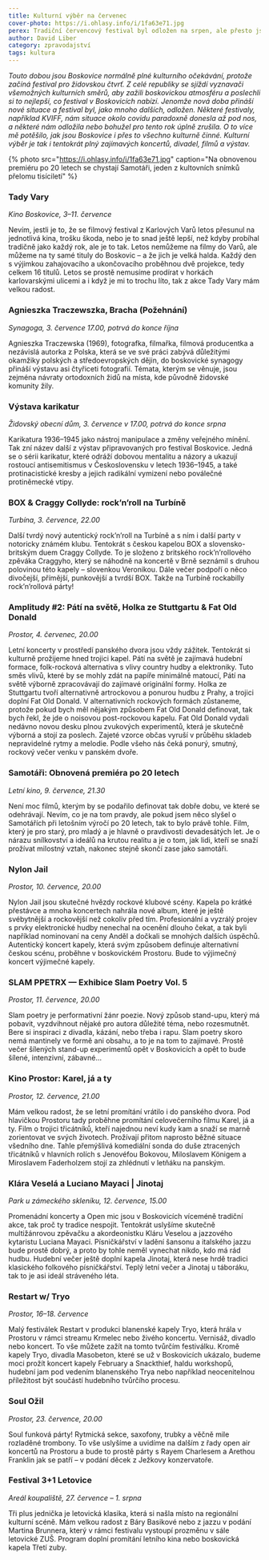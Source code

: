 ```yaml
---
title: Kulturní výběr na červenec
cover-photo: https://i.ohlasy.info/i/1fa63e71.jpg
perex: Tradiční červencový festival byl odložen na srpen, ale přesto jsou Boskovice kulturně činné a náš kulturní výběr je tak i tentokrát plný zajímavých koncertů, divadel, filmů a výstav.
author: David Liber
category: zpravodajství
tags: kultura
---
```


*Touto dobou jsou Boskovice normálně plné kulturního očekávání, protože začíná festival pro židovskou čtvrť. Z celé republiky se sjíždí vyznavači všemožných kulturních směrů, aby zažili boskovickou atmosféru a poslechli si to nejlepší, co festival v Boskovicích nabízí. Jenomže nová doba přináší nové situace a festival byl, jako mnoho dalších, odložen. Některé festivaly, například KVIFF, nám situace okolo covidu paradoxně donesla až pod nos, a některé nám odložila nebo bohužel pro tento rok úplně zrušila. O to více mě potěšilo, jak jsou Boskovice i přes to všechno kulturně činné. Kulturní výběr je tak i tentokrát plný zajímavých koncertů, divadel, filmů a výstav.*

{% photo src="https://i.ohlasy.info/i/1fa63e71.jpg" caption="Na obnovenou premiéru po 20 letech se chystají Samotáři, jeden z kultovních snímků přelomu tisíciletí" %}

### Tady Vary

*Kino Boskovice, 3–11. července*

Nevím, jestli je to, že se filmový festival z Karlových Varů letos přesunul na jednotlivá kina, trošku škoda, nebo je to snad ještě lepší, než kdyby probíhal tradičně jako každý rok, ale je to tak. Letos nemůžeme na filmy do Varů, ale můžeme na ty samé tituly do Boskovic – a že jich je velká halda. Každý den s výjimkou zahajovacího a ukončovacího proběhnou dvě projekce, tedy celkem 16 titulů. Letos se prostě nemusíme prodírat v horkách karlovarskými ulicemi a i když je mi to trochu líto, tak z akce Tady Vary mám velkou radost.

### Agnieszka Traczewszka, Bracha (Požehnání)

*Synagoga, 3. července 17.00, potrvá do konce října*

Agnieszka Traczewska (1969), fotografka, filmařka, filmová producentka a nezávislá autorka z Polska, která se ve své práci zabývá důležitými okamžiky polských a středoevropských dějin, do boskovické synagogy přináší výstavu asi čtyřiceti fotografií. Témata, kterým se věnuje, jsou zejména návraty ortodoxních židů na místa, kde původně židovské komunity žily.

### Výstava karikatur

*Židovský obecní dům, 3. července v 17.00, potrvá do konce srpna*

Karikatura 1936–1945 jako nástroj manipulace a změny veřejného mínění. Tak zní název další z výstav připravovaných pro festival Boskovice. Jedná se o sérii karikatur, které odráží dobovou mentalitu a názory a ukazují rostoucí antisemitismus v Československu v letech 1936–1945, a také protinacistické kresby a jejich radikální vymizení nebo poválečné protiněmecké vtipy.

### BOX & Craggy Collyde: rock’n’roll na Turbíně

*Turbína, 3. července, 22.00*

Další tvrdý nový autentický rock’n’roll na Turbíně a s ním i další party v notoricky známém klubu. Tentokrát s českou kapelou BOX a slovensko-britským duem Craggy Collyde. To je složeno z britského rock’n’rollového zpěváka Craggyho, který se náhodně na koncertě v Brně seznámil s druhou polovinou této kapely – slovenkou Veronikou. Dále večer podpoří o něco divočejší, přímější, punkovější a tvrdší BOX. Takže na Turbíně rockabilly rock’n’rollová párty!

### Amplitudy #2: Pátí na světě, Holka ze Stuttgartu & Fat Old Donald

*Prostor, 4. červenec, 20.00*

Letní koncerty v prostředí panského dvora jsou vždy zážitek. Tentokrát si kulturně prožijeme hned trojici kapel. Pátí na světě je zajímavá hudební formace, folk-rocková alternativa s vlivy country hudby a elektroniky. Tuto směs vlivů, které by se mohly zdát na papíře minimálně matoucí, Pátí na světě výborně zpracovávají do zajímavé originální formy. Holka ze Stuttgartu tvoří alternativně artrockovou a ponurou hudbu z Prahy, a trojici doplní Fat Old Donald. V alternativních rockových formách zůstaneme, protože pokud bych měl nějakým způsobem Fat Old Donald definovat, tak bych řekl, že jde o noisovou post-rockovou kapelu. Fat Old Donald vydali nedávno novou desku plnou zvukových experimentů, která je skutečně výborná a stojí za poslech. Zajeté vzorce občas vyruší v průběhu skladeb nepravidelné rytmy a melodie. Podle všeho nás čeká ponurý, smutný, rockový večer venku v panském dvoře.

### Samotáři: Obnovená premiéra po 20 letech 

*Letní kino, 9. července, 21.30*

Není moc filmů, kterým by se podařilo definovat tak dobře dobu, ve které se odehrávají. Nevím, co je na tom pravdy, ale pokud jsem něco slyšel o Samotářích při letošním výročí po 20 letech, tak to bylo právě tohle. Film, který je pro starý, pro mladý a je hlavně o pravdivosti devadesátých let. Je o nárazu snílkovství a ideálů na krutou realitu a je o tom, jak lidi, kteří se snaží prožívat milostný vztah, nakonec stejně skončí zase jako samotáři.

### Nylon Jail

*Prostor, 10. července, 20.00*

Nylon Jail jsou skutečné hvězdy rockové klubové scény. Kapela po krátké přestávce a mnoha koncertech nahrála nové album, které je ještě svébytnější a rockovější než cokoliv před tím. Profesionální a vyzrálý projev s prvky elektronické hudby nenechal na ocenění dlouho čekat, a tak byli například nominovaní na ceny Anděl a dočkali se mnohých dalších úspěchů. Autentický koncert kapely, která svým způsobem definuje alternativní českou scénu, proběhne v boskovickém Prostoru. Bude to výjimečný koncert výjimečné kapely.

### SLAM PPETRX — Exhibice Slam Poetry Vol. 5

*Prostor, 11. července, 20.00*

Slam poetry je performativní žánr poezie. Nový způsob stand-upu, který má pobavit, vyzdvihnout nějaké pro autora důležité téma, nebo rozesmutnět. Bere si inspiraci z divadla, kázání, nebo třeba i rapu. Slam poetry skoro nemá mantinely ve formě ani obsahu, a to je na tom to zajímavé. Prostě večer šílených stand-up experimentů opět v Boskovicích a opět to bude šílené, intenzivní, zábavné… 

### Kino Prostor: Karel, já a ty

*Prostor, 12. července, 21.00*

Mám velkou radost, že se letní promítání vrátilo i do panského dvora. Pod hlavičkou Prostoru tady proběhne promítání celovečerního filmu Karel, já a ty. Film o trojici třicátníků, kteří najednou neví kudy kam a snaží se marně zorientovat ve svých životech. Prožívají přitom naprosto běžné situace všedního dne. Tahle přemýšlivá komediální sonda do duše ztracených třicátníků v hlavních rolích s Jenovéfou Bokovou, Miloslavem Königem a Miroslavem Faderholzem stojí za zhlédnutí v letňáku na panským.

### Klára Veselá a Luciano Mayaci | Jinotaj

*Park u zámeckého skleníku, 12. července, 15.00*

Promenádní koncerty a Open mic jsou v Boskovicích víceméně tradiční akce, tak proč ty tradice nespojit. Tentokrát uslyšíme skutečně multižánrovou zpěvačku a akordeonistku Kláru Veselou a jazzového kytaristu Luciana Mayaci. Písničkářství v ladění šansonu a italského jazzu bude prostě dobrý, a proto by tohle neměl vynechat nikdo, kdo má rád hudbu. Hudební večer ještě doplní kapela Jinotaj, která nese hrdě tradici klasického folkového písničkářství. Teplý letní večer a Jinotaj u táboráku, tak to je asi ideál stráveného léta. 

### Restart w/ Tryo

*Prostor, 16–18. července*

Malý festiválek Restart v produkci blanenské kapely Tryo, která hrála v Prostoru v rámci streamu Krmelec nebo živého koncertu. Vernisáž, divadlo nebo koncert. To vše můžete zažít na tomto tvůrčím festiválku. Kromě kapely Tryo, divadla Masobeton, které se už v Boskovicích ukázalo, budeme moci prožít koncert kapely February a Snackthief, haldu workshopů, hudební jam pod vedením blanenského Trya nebo například neocenitelnou příležitost být součástí hudebního tvůrčího procesu. 

### Soul Ožil

*Prostor, 23. července, 20.00*

Soul funková párty! Rytmická sekce, saxofony, trubky a věčně mile rozladěné trombony. To vše uslyšíme a uvidíme na dalším z řady open air koncertů na Prostoru a bude to prostě párty s Rayem Charlesem a Arethou Franklin jak se patří – v podání děcek z Ježkovy konzervatoře.

### Festival 3+1 Letovice

*Areál koupaliště, 27. července – 1. srpna*

Tři plus jednička je letovická klasika, která si našla místo na regionální kulturní scéně. Mám velkou radost z Báry Basikové nebo z jazzu v podání Martina Brunnera, který v rámci festivalu vystoupí prozměnu v sále letovické ZUŠ. Program doplní promítání letního kina nebo boskovická kapela Třetí zuby.

